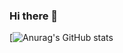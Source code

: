### Hi there 👋

[![Anurag's GitHub stats](https://github-readme-stats.vercel.app/api?username=JjJjJose)